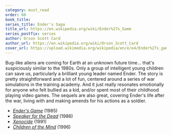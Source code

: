 ```yaml
---
category: must_read
order: 60
book_title:
series_title: Ender's Saga
title_url: https://en.wikipedia.org/wiki/Ender%27s_Game
series_postfix: series
author: Orson Scott Card
author_url: https://en.wikipedia.org/wiki/Orson_Scott_Card
cover_url: https://upload.wikimedia.org/wikipedia/en/e/e4/Ender%27s_game_cover_ISBN_0312932081.jpg
---
```

Bug-like aliens are coming for Earth at an unknown future time... that's suspiciously similar to the 1980s. Only a group of intelligent young children can save us, particularly a brilliant young leader named Ender. The story is pretty straightforward and a lot of fun, centered around a series of war simulations in the training academy. And it just really resonates emotionally for anyone who felt bullied as a kid, and/or spent most of their childhood playing video games. The sequels are also great, covering Ender's life after the war, living with and making amends for his actions as a soldier.
  - [*Ender's Game*](https://en.wikipedia.org/wiki/Ender%27s_Game) (1985)
  - [*Speaker for the Dead*](https://en.wikipedia.org/wiki/Speaker_for_the_Dead) (1986)
  - [*Xenocide*](https://en.wikipedia.org/wiki/Xenocide) (1991)
  - [*Children of the Mind*](https://en.wikipedia.org/wiki/Children_of_the_Mind) (1996)
